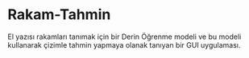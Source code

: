 # Rakam-Tahmin
El yazısı rakamları tanımak için bir Derin Öğrenme modeli ve bu modeli kullanarak çizimle tahmin yapmaya olanak tanıyan bir GUI uygulaması.

